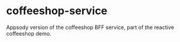 # coffeeshop-service
Appsody version of the coffeeshop BFF service, part of the reactive coffeeshop demo.